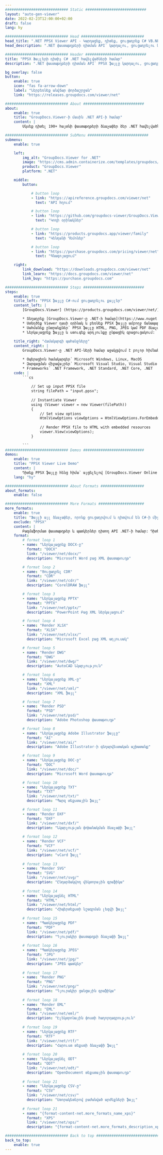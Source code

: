 ```yaml
---
############################# Static ############################
layout: "auto-gen-viewer"
date: 2022-02-23T12:00:00+02:00
draft: false
lang: hy

############################# Head #############################
head_title: ".NET PPSX Viewer API - Կարդացեք, դիտեք, ցուցադրեք C# VB.NET-ում"
head_description: ".NET փաստաթղթերի դիտման API՝ կարդալու, ցուցադրելու և ցուցադրելու PPSX ցանկացած տեսակի C#, ASP.NET, VB.NET և .NET Core հավելվածներում:"

############################# Header ############################
title: "PPSX Ֆայլերի դիտիչ C# .NET հավելվածների համար" 
description: ".NET փաստաթղթերի դիտման API՝ PPSX ֆայլը կարդալու, ցուցադրելու և ցուցադրելու ցանկացած տեսակի C#, ASP.NET, VB.NET և .NET Core հավելվածներում: Դիտեք մատուցված ֆայլերը իրական ձևաչափմամբ և դասավորությամբ HTML5, PDF կամ որպես պատկեր՝ օգտագործելով կոդի մի քանի տող:" 

bg_overlay: false
button:
    enable: true
    icon: "fas fa-arrow-down"
    label: "Ներբեռնեք անվճար փորձաշրջան"
    link: "https://releases.groupdocs.com/viewer/net"

############################# About ############################
about:
    enable: true
    title: "GroupDocs.Viewer-ի մասին .NET API-ի համար" 
    content: |
        Սկսեք դիտել 190+ հայտնի փաստաթղթերի ձևաչափեր ձեր .NET հավելվածներում՝ օգտագործելով GroupDocs.Viewer-ը .NET API-ների համար՝ ավելացնելով մի քանի տող կոդ: Մշակողները կարող են հեշտությամբ ցուցադրել PDF, Word Processing, Excel Spreadsheet, Presentation, Visio, Project, Outlook և շատ այլ հայտնի փաստաթղթերի ձևաչափեր HTML5, պատկերի կամ PDF ռեժիմներում: Փաստաթղթի մատուցումը արագ է, նույնական է սկզբնական սկզբնաղբյուր ֆայլին, և այն չի պահանջում լրացուցիչ ծրագրակազմի կամ այլ արտաքին գրադարանների տեղադրում:

############################# SubMenu ############################
submenu:
    enable: true

    left:
        img_alt: "GroupDocs.Viewer for .NET"
        image: "https://cms.admin.containerize.com/templates/groupdocs/images/product-logos/90x90-noborder/groupdocs-viewer-net.png"
        product: "GroupDocs.Viewer"
        platform: ".NET"

    middle:
        button:

            # button loop
            - link: "https://apireference.groupdocs.com/viewer/net"
              text: "API հղում"

            # button loop
            - link: "https://github.com/groupdocs-viewer/GroupDocs.Viewer-for-.NET"
              text: "Կոդի օրինակներ"

            # button loop
            - link: "https://products.groupdocs.app/viewer/family"
              text: "Կենդանի Դեմոներ"

            # button loop
            - link: "https://purchase.groupdocs.com/pricing/viewer/net"
              text: "Գնագոյացում"

    right:
        link_download: "https://downloads.groupdocs.com/viewer/net"
        link_learn: "https://docs.groupdocs.com/viewer/net"
        link_buy: "https://purchase.groupdocs.com"

############################# Steps ############################
steps:
    enable: true
    title_left: "PPSX ֆայլը C#-ում ցուցադրելու քայլեր" 
    content_left: |
        [GroupDocs.Viewer] (https://products.groupdocs.com/viewer/net/) միջոցով դուք կարող եք մի քանի քայլով թարգմանել PPSX-ը HTML, JPEG, PNG կամ PDF:

        * Տեղադրեք [GroupDocs.Viewer-ը .NET-ի համար](https://www.nuget.org/packages/groupdocs.viewer)՝ օգտագործելով ձեր սիրելի փաթեթների կառավարիչը: 
        * Ստեղծեք Viewer դասի օրինակ և բեռնեք PPSX ֆայլը ամբողջ ճանապարհով: 
        * Սահմանեք ընտրանքներ՝ PPSX ֆայլը HTML, PNG, JPEG կամ PDF ձևաչափով վերածելու համար: 
        * Ներկայացրեք ֆայլը և ստուգեք արդյունքը ընթացիկ գրացուցակում: 
        
    title_right: "Համակարգի պահանջները" 
    content_right: |
        GroupDocs.Viewer-ը .NET API-ների համար աջակցվում է բոլոր հիմնական հարթակներում և օպերացիոն համակարգերում: Նախքան ստորև նշված կոդը գործարկելը, համոզվեք, որ ձեր համակարգում տեղադրված են հետևյալ նախադրյալները.

        * Օպերացիոն համակարգեր՝ Microsoft Windows, Linux, MacOS 
        * Զարգացման միջավայրեր՝ Microsoft Visual Studio, Visual Studio Code, .NET CLI 
        * Frameworks՝ .NET Framework, .NET Standard, .NET Core, .NET 
    code: |
        ```cs
                        
            // Set up input PPSX file
            string filePath = "input.ppsx";
        
            // Instantiate Viewer
            using (Viewer viewer = new Viewer(filePath))
            {
            	// Set view options 
            	HtmlViewOptions viewOptions = HtmlViewOptions.ForEmbeddedResources();
                    
            	// Render PPSX file to HTML with embedded resources
            	viewer.View(viewOptions);
            }
             
        ```
############################# Demos ############################
demos:
    enable: true
    title: "PPSX Viewer Live Demo"
    content: |
        Դիտեք PPSX ֆայլը հենց հիմա՝ այցելելով [GroupDocs.Viewer Online Apps](https://products.groupdocs.app/viewer/ppsx) կայքը:
    lang: "hy"

############################# About Formats ####################
about_formats:
    enable: false

############################# More Formats #####################
more_formats:
    enable: true
    title: "Ֆայլի այլ ձևաչափեր, որոնք ցուցադրվում և դիտվում են C#-ի միջոցով"
    exclude: "PPSX"
    content: |
        Բազմաֆորմատ փաստաթղթեր և պատկերներ դիտող API .NET-ի համար: Դիտեք ստորև ներկայացված ֆայլերի հայտնի ձևաչափերից մի քանիսը առանց արտաքին դիտողների:
    format: 
        # format loop 1
        - name: "Ներկայացրեք DOCX-ը"
          format: "DOCX"
          link: "/viewer/net/docx/"
          description: "Microsoft Word բաց XML փաստաթուղթ" 

        # format loop 2
        - name: "Ցուցադրել CDR" 
          format: "CDR"
          link: "/viewer/net/cdr/"
          description: "CorelDRAW ֆայլ" 

        # format loop 3
        - name: "Ներկայացրեք PPTX"
          format: "PPTX"
          link: "/viewer/net/pptx/"
          description: "PowerPoint Բաց XML ներկայացում" 

        # format loop 4
        - name: "Render XLSX"
          format: "XLSX"
          link: "/viewer/net/xlsx/"
          description: "Microsoft Excel բաց XML աղյուսակ" 

        # format loop 5
        - name: "Render DWG"
          format: "DWG"
          link: "/viewer/net/dwg/"
          description: "AutoCAD Նկարչություն"

        # format loop 6
        - name: "Ներկայացրեք XML-ը"
          format: "XML"
          link: "/viewer/net/xml/"
          description: "XML ֆայլ"

        # format loop 7
        - name: "Render PSD"
          format: "PSD"
          link: "/viewer/net/psd/"
          description: "Adobe Photoshop փաստաթուղթ"

        # format loop 8
        - name: "Ներկայացրեք Adobe Illustrator ֆայլը"
          format: "AI"
          link: "/viewer/net/ai/"
          description: "Adobe Illustrator-ի գեղարվեստական ​​աշխատանք"

        # format loop 9
        - name: "Ներկայացրեք DOC-ը"
          format: "DOC"
          link: "/viewer/net/doc/"
          description: "Microsoft Word փաստաթուղթ" 

        # format loop 10
        - name: "Ներկայացրեք TXT" 
          format: "TXT"
          link: "/viewer/net/txt/"
          description: "Պարզ տեքստային ֆայլ" 

        # format loop 11
        - name: "Render DXF" 
          format: "DXF"
          link: "/viewer/net/dxf/"
          description: "Նկարչության փոխանակման ձևաչափի ֆայլ"  
          
        # format loop 12
        - name: "Render VCF"
          format: "VCF"
          link: "/viewer/net/vcf/"
          description: "vCard ֆայլ"  
              
        # format loop 13
        - name: "Render SVG"
          format: "SVG"
          link: "/viewer/net/svg/"
          description: "Ընդարձակվող վեկտորային գրաֆիկա" 
          
        # format loop 14
        - name: "Ներկայացնել HTML"
          format: "HTML"
          link: "/viewer/net/html/"
          description: "Հիպերտեքստի նշագրման լեզվի ֆայլ" 
          
        # format loop 15
        - name: "Պատկերացրեք PDF"
          format: "PDF"
          link: "/viewer/net/pdf/"
          description: "Դյուրակիր փաստաթղթի ձևաչափի ֆայլ"
          
        # format loop 16
        - name: "Պատկերացրեք JPEG"
          format: "JPG"
          link: "/viewer/net/jpg/"
          description: "JPEG պատկեր"
          
        # format loop 17
        - name: "Render PNG"
          format: "PNG"
          link: "/viewer/net/png/"
          description: "Դյուրակիր ցանցային գրաֆիկա" 
          
        # format loop 18
        - name: "Render EML"
          format: "EML"
          link: "/viewer/net/eml/"
          description: "Էլեկտրոնային փոստի հաղորդագրություն" 
          
        # format loop 19
        - name: "Ներկայացրեք RTF"
          format: "RTF"
          link: "/viewer/net/rtf/"
          description: "Հարուստ տեքստի ձևաչափի ֆայլ" 
          
        # format loop 20
        - name: "Ներկայացնել ODT"
          format: "ODT"
          link: "/viewer/net/odt/"
          description: "OpenDocument տեքստային փաստաթուղթ" 
          
        # format loop 21
        - name: "Ներկայացրեք CSV-ը"
          format: "CSV"
          link: "/viewer/net/csv/"
          description: "Ստորակետերով բաժանված արժեքների ֆայլ" 
          
        # format loop 21
        - name: "{format-content-net.more_formats_name_xps}"
          format: "XPS"
          link: "/viewer/net/xps/"
          description: "{format-content-net.more_formats_description_xps}" 

############################# Back to top ###############################
back_to_top:
    enable: true
---
```

